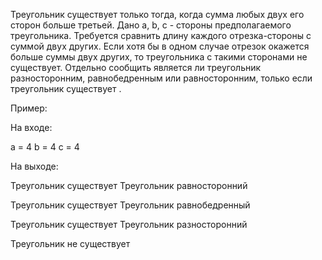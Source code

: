 Треугольник существует только тогда, когда сумма любых двух его сторон больше третьей. 
Дано a, b, c - стороны предполагаемого треугольника. 
Требуется сравнить длину каждого отрезка-стороны с суммой двух других. 
Если хотя бы в одном случае отрезок окажется больше суммы двух других, то треугольника с такими сторонами не существует. 
Отдельно сообщить является ли треугольник разносторонним, равнобедренным или равносторонним, только если треугольник существует .

Пример:

На входе:

a = 4
b = 4
c = 4

На выходе:

Треугольник существует
Треугольник равносторонний

Треугольник существует
Треугольник равнобедренный

Треугольник существует
Треугольник разносторонний

Треугольник не существует